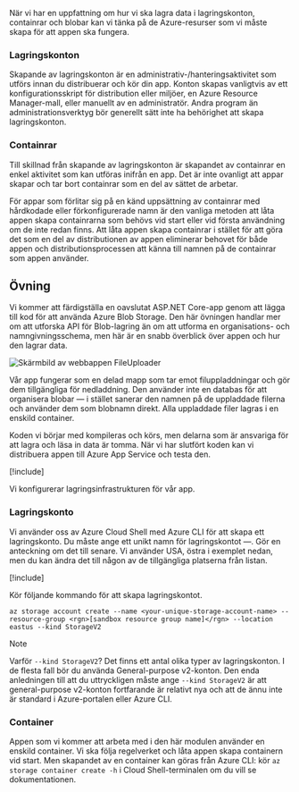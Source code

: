 När vi har en uppfattning om hur vi ska lagra data i lagringskonton, containrar och blobar kan vi tänka på de Azure-resurser som vi måste skapa för att appen ska fungera.

### <a name="storage-accounts"></a>Lagringskonton

Skapande av lagringskonton är en administrativ-/hanteringsaktivitet som utförs innan du distribuerar och kör din app. Konton skapas vanligtvis av ett konfigurationsskript för distribution eller miljöer, en Azure Resource Manager-mall, eller manuellt av en administratör. Andra program än administrationsverktyg bör generellt sätt inte ha behörighet att skapa lagringskonton.

### <a name="containers"></a>Containrar

Till skillnad från skapande av lagringskonton är skapandet av containrar en enkel aktivitet som kan utföras inifrån en app. Det är inte ovanligt att appar skapar och tar bort containrar som en del av sättet de arbetar.

För appar som förlitar sig på en känd uppsättning av containrar med hårdkodade eller förkonfigurerade namn är den vanliga metoden att låta appen skapa containrarna som behövs vid start eller vid första användning om de inte redan finns. Att låta appen skapa containrar i stället för att göra det som en del av distributionen av appen eliminerar behovet för både appen och distributionsprocessen att känna till namnen på de containrar som appen använder.

## <a name="exercise"></a>Övning

Vi kommer att färdigställa en oavslutat ASP.NET Core-app genom att lägga till kod för att använda Azure Blob Storage. Den här övningen handlar mer om att utforska API för Blob-lagring än om att utforma en organisations- och namngivningsschema, men här är en snabb överblick över appen och hur den lagrar data.

![Skärmbild av webbappen FileUploader](../media/4-fileuploader-with-files.PNG)

Vår app fungerar som en delad mapp som tar emot filuppladdningar och gör dem tillgängliga för nedladdning. Den använder inte en databas för att organisera blobar &mdash; i stället sanerar den namnen på de uppladdade filerna och använder dem som blobnamn direkt. Alla uppladdade filer lagras i en enskild container.

Koden vi börjar med kompileras och körs, men delarna som är ansvariga för att lagra och läsa in data är tomma. När vi har slutfört koden kan vi distribuera appen till Azure App Service och testa den.

[!include[](../../../includes/azure-sandbox-activate.md)]

Vi konfigurerar lagringsinfrastrukturen för vår app.

### <a name="storage-account"></a>Lagringskonto

Vi använder oss av Azure Cloud Shell med Azure CLI för att skapa ett lagringskonto. Du måste ange ett unikt namn för lagringskontot &mdash;. Gör en anteckning om det till senare. Vi använder USA, östra i exemplet nedan, men du kan ändra det till någon av de tillgängliga platserna från listan.

[!include[](../../../includes/azure-sandbox-regions-first-mention-note.md)]

Kör följande kommando för att skapa lagringskontot. 

```azurecli
az storage account create --name <your-unique-storage-account-name> --resource-group <rgn>[sandbox resource group name]</rgn> --location eastus --kind StorageV2
```

> [!NOTE]
> Varför `--kind StorageV2`? Det finns ett antal olika typer av lagringskonton. I de flesta fall bör du använda General-purpose v2-konton. Den enda anledningen till att du uttryckligen måste ange `--kind StorageV2` är att general-purpose v2-konton fortfarande är relativt nya och att de ännu inte är standard i Azure-portalen eller Azure CLI.

### <a name="container"></a>Container

Appen som vi kommer att arbeta med i den här modulen använder en enskild container. Vi ska följa regelverket och låta appen skapa containern vid start. Men skapandet av en container kan göras från Azure CLI: kör `az storage container create -h` i Cloud Shell-terminalen om du vill se dokumentationen.